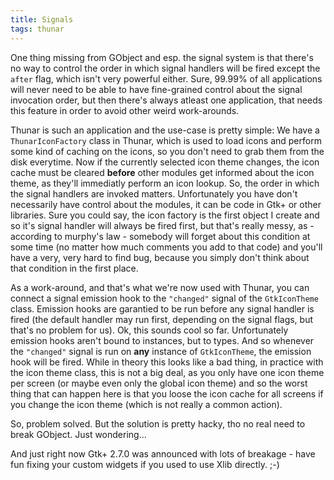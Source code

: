```yaml
---
title: Signals
tags: thunar
---
```


One thing missing from GObject and esp. the signal system is that there's no way to control the order in which signal handlers will be fired except the <code>after</code> flag, which isn't very powerful either. Sure, 99.99% of all applications will never need to be able to have fine-grained control about the signal invocation order, but then there's always atleast one application, that needs this feature in order to avoid other weird work-arounds.

Thunar is such an application and the use-case is pretty simple: We have a <code>ThunarIconFactory</code> class in Thunar, which is used to load icons and perform some kind of caching on the icons, so you don't need to grab them from the disk everytime. Now if the currently selected icon theme changes, the icon cache must be cleared <b>before</b> other modules get informed about the icon theme, as they'll immediatly perform an icon lookup. So, the order in which the signal handlers are invoked matters. Unfortunately you have don't necessarily have control about the modules, it can be code in Gtk+ or other libraries. Sure you could say, the icon factory is the first object I create and so it's signal handler will always be fired first, but that's really messy, as - according to murphy's law - somebody will forget about this condition at some time (no matter how much comments you add to that code) and you'll have a very, very hard to find bug, because you simply don't think about that condition in the first place.

As a work-around, and that's what we're now used with Thunar, you can connect a signal emission hook to the <code>"changed"</code> signal of the <code>GtkIconTheme</code> class. Emission hooks are garantied to be run before any signal handler is fired (the default handler may run first, depending on the signal flags, but that's no problem for us). Ok, this sounds cool so far. Unfortunately emission hooks aren't bound to instances, but to types. And so whenever the <code>"changed"</code> signal is run on <b>any</b> instance of <code>GtkIconTheme</code>, the emission hook will be fired. While in theory this looks like a bad thing, in practice with the icon theme class, this is not a big deal, as you only have one icon theme per screen (or maybe even only the global icon theme) and so the worst thing that can happen here is that you loose the icon cache for all screens if you change the icon theme (which is not really a common action).

So, problem solved. But the solution is pretty hacky, tho no real need to break GObject. Just wondering...

And just right now Gtk+ 2.7.0 was announced with lots of breakage - have fun fixing your custom widgets if you used to use Xlib directly. ;-)

